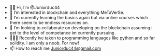 - 👋🏾 Hi, I’m @Juniorduc44
- 👀 I’m interested in blockchain and everything MeTaVerSe.
- 🌱 I’m currently learning the basics again but via online courses which there seem to be endless resources on.
- 💞️ I’m looking to collaborate on developing on the blockchain assuming i get to the level of competance im currently pursuing.
- 👨🏿‍💻 Recently ive taken to programming languages like python and so far solidity. I am only a noob. For now!
- 📫 How to reach me Juniorduc44@gmail.com

<!---
Juniorduc44/Juniorduc44 is a ✨ special ✨ repository because its `README.md` (this file) appears on your GitHub profile.
You can click the Preview link to take a look at your changes.
--->
